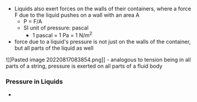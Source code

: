 - Liquids also exert forces on the walls of their containers, where a force F due to the liquid pushes on a wall with an area A
	- P = F/A
	- SI unit of pressure: pascal
		- 1 pascal = 1 Pa = 1 N/m<sup>2</sup>
- force due to a liquid's pressure is not just on the walls of the container, but all parts of the liquid as well

![[Pasted image 20220817083854.png]]
	- analogous to tension being in all parts of a string, pressure is exerted on all parts of a fluid body
### Pressure in Liquids
- 